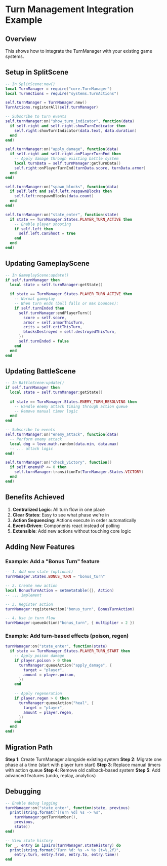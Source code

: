 # Turn Management Integration Example

## Overview
This shows how to integrate the TurnManager with your existing game systems.

## Setup in SplitScene

```lua
-- In SplitScene:new()
local TurnManager = require("core.TurnManager")
local TurnActions = require("systems.TurnActions")

self.turnManager = TurnManager.new()
TurnActions.registerAll(self.turnManager)

-- Subscribe to turn events
self.turnManager:on("show_turn_indicator", function(data)
  if self.right and self.right.showTurnIndicator then
    self.right:showTurnIndicator(data.text, data.duration)
  end
end)

self.turnManager:on("apply_damage", function(data)
  if self.right and self.right.onPlayerTurnEnd then
    -- Apply damage through existing battle system
    local turnData = self.turnManager:getTurnData()
    self.right:onPlayerTurnEnd(turnData.score, turnData.armor)
  end
end)

self.turnManager:on("spawn_blocks", function(data)
  if self.left and self.left.respawnBlocks then
    self.left:respawnBlocks(data.count)
  end
end)

self.turnManager:on("state_enter", function(state)
  if state == TurnManager.States.PLAYER_TURN_ACTIVE then
    -- Enable player shooting
    if self.left then
      self.left.canShoot = true
    end
  end
end)
```

## Updating GameplayScene

```lua
-- In GameplayScene:update()
if self.turnManager then
  local state = self.turnManager:getState()
  
  if state == TurnManager.States.PLAYER_TURN_ACTIVE then
    -- Normal gameplay
    -- When turn ends (ball falls or max bounces):
    if self.turnEnded then
      self.turnManager:endPlayerTurn({
        score = self.score,
        armor = self.armorThisTurn,
        crits = self.critThisTurn,
        blocksDestroyed = self.destroyedThisTurn,
      })
      self.turnEnded = false
    end
  end
end
```

## Updating BattleScene

```lua
-- In BattleScene:update()
if self.turnManager then
  local state = self.turnManager:getState()
  
  if state == TurnManager.States.ENEMY_TURN_RESOLVING then
    -- Handle enemy attack timing through action queue
    -- Remove manual timer logic
  end
end

-- Subscribe to events
self.turnManager:on("enemy_attack", function(data)
  -- Perform enemy attack
  local dmg = love.math.random(data.min, data.max)
  -- ... attack logic
end)

self.turnManager:on("check_victory", function()
  if self.enemyHP <= 0 then
    self.turnManager:transitionTo(TurnManager.States.VICTORY)
  end
end)
```

## Benefits Achieved

1. **Centralized Logic**: All turn flow in one place
2. **Clear States**: Easy to see what phase we're in
3. **Action Sequencing**: Actions execute in order automatically
4. **Event-Driven**: Components react instead of polling
5. **Extensible**: Add new actions without touching core logic

## Adding New Features

### Example: Add a "Bonus Turn" feature

```lua
-- 1. Add new state (optional)
TurnManager.States.BONUS_TURN = "bonus_turn"

-- 2. Create new action
local BonusTurnAction = setmetatable({}, Action)
-- ... implement

-- 3. Register action
turnManager:registerAction("bonus_turn", BonusTurnAction)

-- 4. Use in turn flow
turnManager:queueAction("bonus_turn", { multiplier = 2 })
```

### Example: Add turn-based effects (poison, regen)

```lua
turnManager:on("state_enter", function(state)
  if state == TurnManager.States.PLAYER_TURN_START then
    -- Apply poison damage
    if player.poison > 0 then
      turnManager:queueAction("apply_damage", {
        target = "player",
        amount = player.poison,
      })
    end
    
    -- Apply regeneration
    if player.regen > 0 then
      turnManager:queueAction("heal", {
        target = "player",
        amount = player.regen,
      })
    end
  end
end)
```

## Migration Path

**Step 1**: Create TurnManager alongside existing system
**Step 2**: Migrate one phase at a time (start with player turn start)
**Step 3**: Replace manual timers with action queue
**Step 4**: Remove old callback-based system
**Step 5**: Add advanced features (undo, replay, analytics)

## Debugging

```lua
-- Enable debug logging
turnManager:on("state_enter", function(state, previous)
  print(string.format("[Turn %d] %s -> %s", 
    turnManager:getTurnNumber(), 
    previous, 
    state))
end)

-- View state history
for _, entry in ipairs(turnManager.stateHistory) do
  print(string.format("Turn %d: %s -> %s (t=%.2f)",
    entry.turn, entry.from, entry.to, entry.time))
end
```



